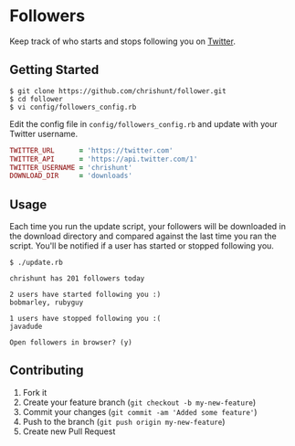 # Followers

Keep track of who starts and stops following you on
[Twitter](https://twitter.com).

## Getting Started

```
$ git clone https://github.com/chrishunt/follower.git
$ cd follower
$ vi config/followers_config.rb
```

Edit the config file in `config/followers_config.rb` and update with your
Twitter username.

```ruby
TWITTER_URL      = 'https://twitter.com'
TWITTER_API      = 'https://api.twitter.com/1'
TWITTER_USERNAME = 'chrishunt'
DOWNLOAD_DIR     = 'downloads'
```

## Usage

Each time you run the update script, your followers will be downloaded in the
download directory and compared against the last time you ran the script.
You'll be notified if a user has started or stopped following you.

```
$ ./update.rb

chrishunt has 201 followers today

2 users have started following you :)
bobmarley, rubyguy

1 users have stopped following you :(
javadude

Open followers in browser? (y)
```

## Contributing

1. Fork it
2. Create your feature branch (`git checkout -b my-new-feature`)
3. Commit your changes (`git commit -am 'Added some feature'`)
4. Push to the branch (`git push origin my-new-feature`)
5. Create new Pull Request
